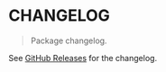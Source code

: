 # CHANGELOG

> Package changelog.

See [GitHub Releases](https://github.com/stdlib-js/stats-base-dists-normal-stdev/releases) for the changelog.